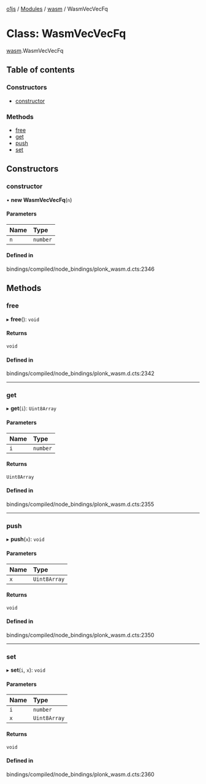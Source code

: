 [o1js](../README.md) / [Modules](../modules.md) / [wasm](../modules/wasm.md) / WasmVecVecFq

# Class: WasmVecVecFq

[wasm](../modules/wasm.md).WasmVecVecFq

## Table of contents

### Constructors

- [constructor](wasm.WasmVecVecFq.md#constructor)

### Methods

- [free](wasm.WasmVecVecFq.md#free)
- [get](wasm.WasmVecVecFq.md#get)
- [push](wasm.WasmVecVecFq.md#push)
- [set](wasm.WasmVecVecFq.md#set)

## Constructors

### constructor

• **new WasmVecVecFq**(`n`)

#### Parameters

| Name | Type |
| :------ | :------ |
| `n` | `number` |

#### Defined in

bindings/compiled/node_bindings/plonk_wasm.d.cts:2346

## Methods

### free

▸ **free**(): `void`

#### Returns

`void`

#### Defined in

bindings/compiled/node_bindings/plonk_wasm.d.cts:2342

___

### get

▸ **get**(`i`): `Uint8Array`

#### Parameters

| Name | Type |
| :------ | :------ |
| `i` | `number` |

#### Returns

`Uint8Array`

#### Defined in

bindings/compiled/node_bindings/plonk_wasm.d.cts:2355

___

### push

▸ **push**(`x`): `void`

#### Parameters

| Name | Type |
| :------ | :------ |
| `x` | `Uint8Array` |

#### Returns

`void`

#### Defined in

bindings/compiled/node_bindings/plonk_wasm.d.cts:2350

___

### set

▸ **set**(`i`, `x`): `void`

#### Parameters

| Name | Type |
| :------ | :------ |
| `i` | `number` |
| `x` | `Uint8Array` |

#### Returns

`void`

#### Defined in

bindings/compiled/node_bindings/plonk_wasm.d.cts:2360
